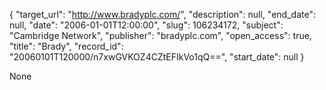 {
  "target_url": "http://www.bradyplc.com/", 
  "description": null, 
  "end_date": null, 
  "date": "2006-01-01T12:00:00", 
  "slug": 106234172, 
  "subject": "Cambridge Network", 
  "publisher": "bradyplc.com", 
  "open_access": true, 
  "title": "Brady", 
  "record_id": "20060101T120000/n7xwGVKOZ4CZtEFIkVo1qQ==", 
  "start_date": null
}

None